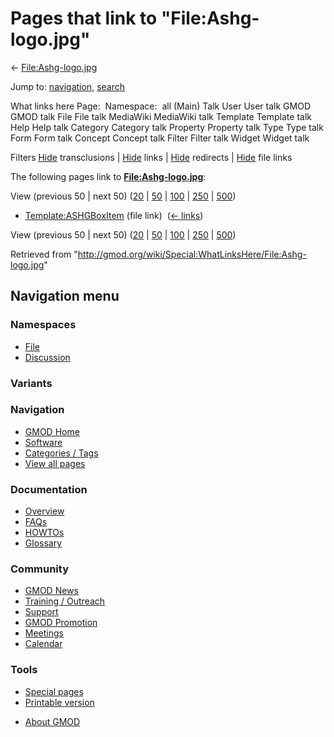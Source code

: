 <div id="mw-page-base" class="noprint">

</div>

<div id="mw-head-base" class="noprint">

</div>

<div id="content" class="mw-body" role="main">

<span id="top"></span>

<div id="mw-js-message" style="display:none;">

</div>



# <span dir="auto">Pages that link to "File:Ashg-logo.jpg"</span>

<div id="bodyContent">

<div id="contentSub">

← [File:Ashg-logo.jpg](/wiki/File:Ashg-logo.jpg "File:Ashg-logo.jpg")

</div>

<div id="jump-to-nav" class="mw-jump">

Jump to: [navigation](#mw-navigation), [search](#p-search)

</div>

<div id="mw-content-text">

What links here Page:  Namespace:  all (Main) Talk User User talk GMOD
GMOD talk File File talk MediaWiki MediaWiki talk Template Template talk
Help Help talk Category Category talk Property Property talk Type Type
talk Form Form talk Concept Concept talk Filter Filter talk Widget
Widget talk

Filters
[Hide](/mediawiki/index.php?title=Special:WhatLinksHere/File:Ashg-logo.jpg&hidetrans=1 "Special:WhatLinksHere/File:Ashg-logo.jpg")
transclusions \|
[Hide](/mediawiki/index.php?title=Special:WhatLinksHere/File:Ashg-logo.jpg&hidelinks=1 "Special:WhatLinksHere/File:Ashg-logo.jpg")
links \|
[Hide](/mediawiki/index.php?title=Special:WhatLinksHere/File:Ashg-logo.jpg&hideredirs=1 "Special:WhatLinksHere/File:Ashg-logo.jpg")
redirects \|
[Hide](/mediawiki/index.php?title=Special:WhatLinksHere/File:Ashg-logo.jpg&hideimages=1 "Special:WhatLinksHere/File:Ashg-logo.jpg")
file links

The following pages link to
**[File:Ashg-logo.jpg](/wiki/File:Ashg-logo.jpg "File:Ashg-logo.jpg")**:

View (previous 50 \| next 50)
([20](/mediawiki/index.php?title=Special:WhatLinksHere/File:Ashg-logo.jpg&limit=20 "Special:WhatLinksHere/File:Ashg-logo.jpg")
\|
[50](/mediawiki/index.php?title=Special:WhatLinksHere/File:Ashg-logo.jpg&limit=50 "Special:WhatLinksHere/File:Ashg-logo.jpg")
\|
[100](/mediawiki/index.php?title=Special:WhatLinksHere/File:Ashg-logo.jpg&limit=100 "Special:WhatLinksHere/File:Ashg-logo.jpg")
\|
[250](/mediawiki/index.php?title=Special:WhatLinksHere/File:Ashg-logo.jpg&limit=250 "Special:WhatLinksHere/File:Ashg-logo.jpg")
\|
[500](/mediawiki/index.php?title=Special:WhatLinksHere/File:Ashg-logo.jpg&limit=500 "Special:WhatLinksHere/File:Ashg-logo.jpg"))

- [Template:ASHGBoxItem](/wiki/Template:ASHGBoxItem "Template:ASHGBoxItem")
  (file link) ‎ <span class="mw-whatlinkshere-tools">([←
  links](/mediawiki/index.php?title=Special:WhatLinksHere&target=Template%3AASHGBoxItem "Special:WhatLinksHere"))</span>

View (previous 50 \| next 50)
([20](/mediawiki/index.php?title=Special:WhatLinksHere/File:Ashg-logo.jpg&limit=20 "Special:WhatLinksHere/File:Ashg-logo.jpg")
\|
[50](/mediawiki/index.php?title=Special:WhatLinksHere/File:Ashg-logo.jpg&limit=50 "Special:WhatLinksHere/File:Ashg-logo.jpg")
\|
[100](/mediawiki/index.php?title=Special:WhatLinksHere/File:Ashg-logo.jpg&limit=100 "Special:WhatLinksHere/File:Ashg-logo.jpg")
\|
[250](/mediawiki/index.php?title=Special:WhatLinksHere/File:Ashg-logo.jpg&limit=250 "Special:WhatLinksHere/File:Ashg-logo.jpg")
\|
[500](/mediawiki/index.php?title=Special:WhatLinksHere/File:Ashg-logo.jpg&limit=500 "Special:WhatLinksHere/File:Ashg-logo.jpg"))

</div>

<div class="printfooter">

Retrieved from
"<http://gmod.org/wiki/Special:WhatLinksHere/File:Ashg-logo.jpg>"

</div>

<div id="catlinks" class="catlinks catlinks-allhidden">

</div>

<div class="visualClear">

</div>

</div>

</div>

<div id="mw-navigation">

## Navigation menu

<div id="mw-head">



<div id="left-navigation">

<div id="p-namespaces" class="vectorTabs" role="navigation"
aria-labelledby="p-namespaces-label">

### Namespaces

- <span id="ca-nstab-image"><a href="/wiki/File:Ashg-logo.jpg" accesskey="c"
  title="View the file page [c]">File</a></span>
- <span id="ca-talk"><a
  href="/mediawiki/index.php?title=File_talk:Ashg-logo.jpg&amp;action=edit&amp;redlink=1"
  accesskey="t"
  title="Discussion about the content page [t]">Discussion</a></span>

</div>

<div id="p-variants" class="vectorMenu emptyPortlet" role="navigation"
aria-labelledby="p-variants-label">

### 

### Variants[](#)

<div class="menu">

</div>

</div>

</div>





</div>

</div>

</div>

<div id="mw-panel">

<div id="p-logo" role="banner">

<a href="/wiki/Main_Page"
style="background-image: url(http://gmod.org/images/GMOD-cogs.png);"
title="Visit the main page"></a>

</div>

<div id="p-Navigation" class="portal" role="navigation"
aria-labelledby="p-Navigation-label">

### Navigation

<div class="body">

- <span id="n-GMOD-Home">[GMOD Home](/wiki/Main_Page)</span>
- <span id="n-Software">[Software](/wiki/GMOD_Components)</span>
- <span id="n-Categories-.2F-Tags">[Categories /
  Tags](/wiki/Categories)</span>
- <span id="n-View-all-pages">[View all
  pages](/wiki/Special:AllPages)</span>

</div>

</div>

<div id="p-Documentation" class="portal" role="navigation"
aria-labelledby="p-Documentation-label">

### Documentation

<div class="body">

- <span id="n-Overview">[Overview](/wiki/Overview)</span>
- <span id="n-FAQs">[FAQs](/wiki/Category:FAQ)</span>
- <span id="n-HOWTOs">[HOWTOs](/wiki/Category:HOWTO)</span>
- <span id="n-Glossary">[Glossary](/wiki/Glossary)</span>

</div>

</div>

<div id="p-Community" class="portal" role="navigation"
aria-labelledby="p-Community-label">

### Community

<div class="body">

- <span id="n-GMOD-News">[GMOD News](/wiki/GMOD_News)</span>
- <span id="n-Training-.2F-Outreach">[Training /
  Outreach](/wiki/Training_and_Outreach)</span>
- <span id="n-Support">[Support](/wiki/Support)</span>
- <span id="n-GMOD-Promotion">[GMOD
  Promotion](/wiki/GMOD_Promotion)</span>
- <span id="n-Meetings">[Meetings](/wiki/Meetings)</span>
- <span id="n-Calendar">[Calendar](/wiki/Calendar)</span>

</div>

</div>

<div id="p-tb" class="portal" role="navigation"
aria-labelledby="p-tb-label">

### Tools

<div class="body">

- <span id="t-specialpages"><a href="/wiki/Special:SpecialPages" accesskey="q"
  title="A list of all special pages [q]">Special pages</a></span>
- <span id="t-print"><a
  href="/mediawiki/index.php?title=Special:WhatLinksHere/File:Ashg-logo.jpg&amp;printable=yes"
  rel="alternate" accesskey="p"
  title="Printable version of this page [p]">Printable version</a></span>

</div>

</div>

</div>

</div>

<div id="footer" role="contentinfo">

- <span id="footer-places-about">[About
  GMOD](/wiki/GMOD:About "GMOD:About")</span>

<!-- -->






</div>
